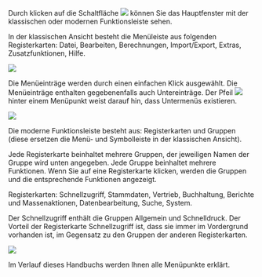Durch klicken auf die Schaltfläche ![](http://xpecto.github.io/docs/img/img_1460976709067.png) können Sie das Hauptfenster mit der klassischen oder modernen Funktionsleiste sehen.

In der klassischen Ansicht besteht die Menüleiste aus folgenden Registerkarten: Datei, Bearbeiten, Berechnungen, Import/Export, Extras, Zusatzfunktionen, Hilfe. 

![](http://xpecto.github.io/docs/img/img_1430830864370.png)

Die Menüeinträge werden durch einen einfachen Klick ausgewählt. Die Menüeinträge enthalten gegebenenfalls auch Untereinträge. Der Pfeil ![](http://xpecto.github.io/docs/img/img_1430311875340.png) hinter einem Menüpunkt weist darauf hin, dass Untermenüs existieren.

![](http://xpecto.github.io/docs/img/img_1461046537662.png)

Die moderne Funktionsleiste besteht aus: Registerkarten und Gruppen (diese ersetzen die Menü- und Symbolleiste in der klassischen Ansicht).

Jede Registerkarte beinhaltet mehrere Gruppen, der jeweiligen Namen der Gruppe wird unten angegeben. Jede Gruppe beinhaltet mehrere Funktionen.
Wenn Sie auf eine Registerkarte klicken, werden die Gruppen und die entsprechende Funktionen angezeigt.

Registerkarten: Schnellzugriff, Stammdaten, Vertrieb, Buchhaltung, Berichte und Massenaktionen, Datenbearbeitung, Suche, System.

Der Schnellzugriff enthält die Gruppen Allgemein und Schnelldruck. Der Vorteil der Registerkarte Schnellzugriff ist, dass sie immer im Vordergrund vorhanden ist, im Gegensatz zu den Gruppen der anderen Registerkarten.


![](http://xpecto.github.io/docs/img/img_1461046874442.png)


Im Verlauf dieses Handbuchs werden Ihnen alle Menüpunkte erklärt.
